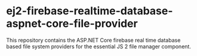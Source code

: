 # ej2-firebase-realtime-database-aspnet-core-file-provider
This repository contains the ASP.NET Core firebase real time database based file system providers for the  essential JS 2 file manager component.
